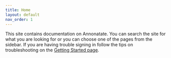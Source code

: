 ```yaml
---
title: Home
layout: default
nav_order: 1
---
```


This site contains documentation on Annonatate. You can search the site for what you are looking for or you can choose one of the pages from the sidebar. If you are having trouble signing in follow the tips on troubleshooting on the [Getting Started page](https://annonatate.github.io/annonatate-help/getting-started#troubleshooting).

